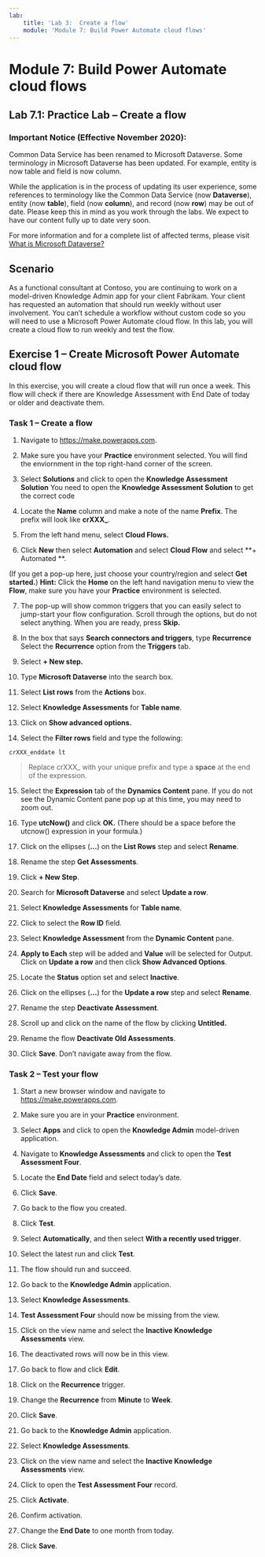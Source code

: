 ```yaml
---
lab:
    title: 'Lab 3:  Create a flow'
    module: 'Module 7: Build Power Automate cloud flows'
---
```


Module 7: Build Power Automate cloud flows
========================

## Lab 7.1: Practice Lab – Create a flow

### Important Notice (Effective November 2020):
Common Data Service has been renamed to Microsoft Dataverse. Some terminology in Microsoft Dataverse has been updated. For example, entity is now table and field is now column. 

While the application is in the process of updating its user experience, some references to terminology like the Common Data Service (now **Dataverse**), entity (now **table**), field (now **column**), and record (now **row**) may be out of date. Please keep this in mind as you work through the labs. We expect to have our content fully up to date very soon. 

For more information and for a complete list of affected terms, please visit [What is Microsoft Dataverse?](https://docs.microsoft.com/en-us/powerapps/maker/common-data-service/data-platform-intro#terminology-updates)

Scenario
--------

As a functional consultant at Contoso, you are continuing to work on a
model-driven Knowledge Admin app for your client Fabrikam. Your client has
requested an automation that should run weekly without user involvement. You
can’t schedule a workflow without custom code so you will need to use a
Microsoft Power Automate cloud flow. In this lab, you will create a cloud flow
to run weekly and test the flow.

## Exercise 1 – Create Microsoft Power Automate cloud flow

In this exercise, you will create a cloud flow that will run once a week. This
flow will check if there are Knowledge Assessment with End Date of today or
older and deactivate them.

### Task 1 – Create a flow

1.  Navigate to <https://make.powerapps.com>.

2.  Make sure you have your **Practice** environment selected. You will find the enviornment in the top right-hand corner of the screen.

3.  Select **Solutions** and click to open the **Knowledge Assessment Solution** You need to open the **Knowledge Assessment Solution** to get the correct code

4.  Locate the **Name** column and make a note of the name **Prefix**. The
    prefix will look like **crXXX\_**.

5.  From the left hand menu, select **Cloud Flows.** 

6.  Click **New** then select **Automation** and select **Cloud Flow** and select **+ Automated **.

(If you get a pop-up here, just
    choose your country/region and select **Get started.**) 
    **Hint:** Click the **Home** on the left hand navigation menu to view the **Flow**, make sure you have your **Practice** environment is selected.

7.  The pop-up will show common triggers that you can easily select to
    jump-start your flow configuration. Scroll through the options, but do not
    select anything. When you are ready, press **Skip.**

8.  In the box that says **Search connectors and triggers**, type **Recurrence**
    Select the **Recurrence** option from the **Triggers** tab.

9.  Select **+ New step.**

10. Type **Microsoft Dataverse** into the search box.

11. Select **List rows** from the **Actions** box.

12. Select **Knowledge Assessments** for **Table name**.

13. Click on **Show advanced options.**

14. Select the **Filter rows** field and type the following:

~~~~~~~~~~~~~~~~~~~~~~~~~~~~~~~~~~~~~~~~~~~~~~~~~~~~~~~~~~~~~~~~~~~~~~~~~~~~~~~~
crXXX_enddate lt 
~~~~~~~~~~~~~~~~~~~~~~~~~~~~~~~~~~~~~~~~~~~~~~~~~~~~~~~~~~~~~~~~~~~~~~~~~~~~~~~~

>   Replace crXXX\_ with your unique prefix and type a **space** at the end of
>   the expression.

15.  Select the **Expression** tab of the **Dynamics Content** pane. If you do not see the Dynamic Content pane pop up at this time, you may need to zoom out. 

16.  Type **utcNow()** and click **OK.** (There should be a space before the
    utcnow() expression in your formula.)

17.  Click on the ellipses (**…**) on the **List Rows** step and select **Rename**.

18.  Rename the step **Get Assessments**.

19.  Click **+ New Step**.

20.  Search for **Microsoft Dataverse** and select **Update a row**.

21.  Select **Knowledge Assessments** for **Table name**.

22.  Click to select the **Row ID** field.

23.  Select **Knowledge Assessment** from the **Dynamic Content** pane.

24. **Apply to Each** step will be added and **Value** will be selected for
    Output. Click on **Update a row** and then click **Show Advanced
    Options**.

25. Locate the **Status** option set and select **Inactive**.

26. Click on the ellipses (**…**) for the **Update a row** step and select **Rename**.

27. Rename the step **Deactivate Assessment**.

28. Scroll up and click on the name of the flow by clicking **Untitled.**

29. Rename the flow **Deactivate Old Assessments**.

30. Click **Save**. Don’t navigate away from the flow.

### Task 2 – Test your flow

1.  Start a new browser window and navigate to <https://make.powerapps.com>.

2.  Make sure you are in your **Practice** environment.

3.  Select **Apps** and click to open the **Knowledge Admin** model-driven
    application.

4.  Navigate to **Knowledge Assessments** and click to open the **Test Assessment Four**.

5.  Locate the **End Date** field and select today’s date.

6.  Click **Save**.

7.  Go back to the flow you created.

8.  Click **Test**.

9.  Select **Automatically**, and then select **With a recently used trigger**.

10. Select the latest run and click **Test**.

11. The flow should run and succeed.

12. Go back to the **Knowledge Admin** application.

13. Select **Knowledge Assessments**.

14. **Test Assessment Four** should now be missing from the view.

15. Click on the view name and select the **Inactive Knowledge Assessments**
    view.

16. The deactivated rows will now be in this view.

17. Go back to flow and click **Edit**.

18. Click on the **Recurrence** trigger.

19. Change the **Recurrence** from **Minute** to **Week**.

20. Click **Save**.

21. Go back to the **Knowledge Admin** application.

22. Select **Knowledge Assessments**.

23. Click on the view name and select the **Inactive Knowledge Assessments**
    view.

24. Click to open the **Test Assessment Four** record.

25. Click **Activate**.

26. Confirm activation.

27. Change the **End Date** to one month from today.

28. Click **Save**.
